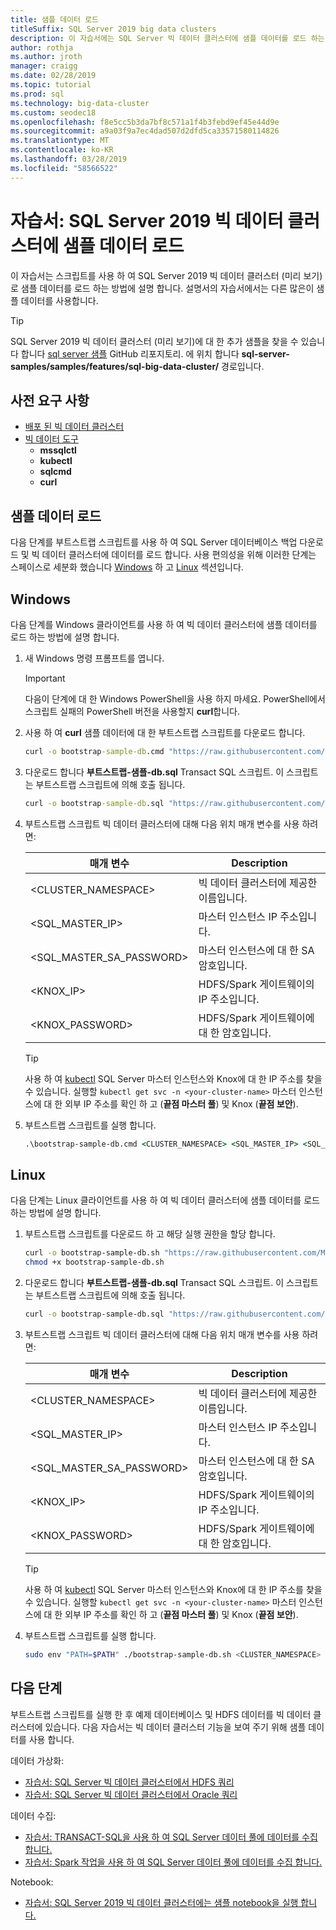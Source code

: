 ```yaml
---
title: 샘플 데이터 로드
titleSuffix: SQL Server 2019 big data clusters
description: 이 자습서에는 SQL Server 빅 데이터 클러스터에 샘플 데이터를 로드 하는 방법을 보여 줍니다. 샘플 데이터를 SQL Server 마스터 인스턴스에 관계형 데이터를 포함합니다. 저장소 풀의 HDFS 데이터도 포함 합니다. 이 데이터는이 단원의 다른 자습서를 지원합니다.
author: rothja
ms.author: jroth
manager: craigg
ms.date: 02/28/2019
ms.topic: tutorial
ms.prod: sql
ms.technology: big-data-cluster
ms.custom: seodec18
ms.openlocfilehash: f8e5cc5b3da7bf8c571a1f4b3febd9ef45e44d9e
ms.sourcegitcommit: a9a03f9a7ec4dad507d2dfd5ca33571580114826
ms.translationtype: MT
ms.contentlocale: ko-KR
ms.lasthandoff: 03/28/2019
ms.locfileid: "58566522"
---
```

# <a name="tutorial-load-sample-data-into-a-sql-server-2019-big-data-cluster"></a>자습서: SQL Server 2019 빅 데이터 클러스터에 샘플 데이터 로드

이 자습서는 스크립트를 사용 하 여 SQL Server 2019 빅 데이터 클러스터 (미리 보기)로 샘플 데이터를 로드 하는 방법에 설명 합니다. 설명서의 자습서에서는 다른 많은이 샘플 데이터를 사용합니다.

> [!TIP]
> SQL Server 2019 빅 데이터 클러스터 (미리 보기)에 대 한 추가 샘플을 찾을 수 있습니다 합니다 [sql server 샘플](https://github.com/Microsoft/sql-server-samples/tree/master/samples/features/sql-big-data-cluster) GitHub 리포지토리. 에 위치 합니다 **sql-server-samples/samples/features/sql-big-data-cluster/** 경로입니다.

## <a name="prerequisites"></a>사전 요구 사항

- [배포 된 빅 데이터 클러스터](deployment-guidance.md)
- [빅 데이터 도구](deploy-big-data-tools.md)
   - **mssqlctl**
   - **kubectl**
   - **sqlcmd**
   - **curl**

## <a id="sampledata"></a> 샘플 데이터 로드

다음 단계를 부트스트랩 스크립트를 사용 하 여 SQL Server 데이터베이스 백업 다운로드 및 빅 데이터 클러스터에 데이터를 로드 합니다. 사용 편의성을 위해 이러한 단계는 스페이스로 세분화 했습니다 [Windows](#windows) 하 고 [Linux](#linux) 섹션입니다.

## <a id="windows"></a> Windows

다음 단계를 Windows 클라이언트를 사용 하 여 빅 데이터 클러스터에 샘플 데이터를 로드 하는 방법에 설명 합니다.

1. 새 Windows 명령 프롬프트를 엽니다.

   > [!IMPORTANT]
   > 다음이 단계에 대 한 Windows PowerShell을 사용 하지 마세요. PowerShell에서 스크립트 실패의 PowerShell 버전을 사용할지 **curl**합니다.

1. 사용 하 여 **curl** 샘플 데이터에 대 한 부트스트랩 스크립트를 다운로드 합니다.

   ```cmd
   curl -o bootstrap-sample-db.cmd "https://raw.githubusercontent.com/Microsoft/sql-server-samples/master/samples/features/sql-big-data-cluster/bootstrap-sample-db.cmd"
   ```

1. 다운로드 합니다 **부트스트랩-샘플-db.sql** Transact SQL 스크립트. 이 스크립트는 부트스트랩 스크립트에 의해 호출 됩니다.

   ```cmd
   curl -o bootstrap-sample-db.sql "https://raw.githubusercontent.com/Microsoft/sql-server-samples/master/samples/features/sql-big-data-cluster/bootstrap-sample-db.sql"
   ```

1. 부트스트랩 스크립트 빅 데이터 클러스터에 대해 다음 위치 매개 변수를 사용 하려면:

   | 매개 변수 | Description |
   |---|---|
   | <CLUSTER_NAMESPACE> | 빅 데이터 클러스터에 제공한 이름입니다. |
   | <SQL_MASTER_IP> | 마스터 인스턴스 IP 주소입니다. |
   | <SQL_MASTER_SA_PASSWORD> | 마스터 인스턴스에 대 한 SA 암호입니다. |
   | <KNOX_IP> | HDFS/Spark 게이트웨이의 IP 주소입니다. |
   | <KNOX_PASSWORD> | HDFS/Spark 게이트웨이에 대 한 암호입니다. |

   > [!TIP]
   > 사용 하 여 [kubectl](cluster-troubleshooting-commands.md) SQL Server 마스터 인스턴스와 Knox에 대 한 IP 주소를 찾을 수 있습니다. 실행할 `kubectl get svc -n <your-cluster-name>` 마스터 인스턴스에 대 한 외부 IP 주소를 확인 하 고 (**끝점 마스터 풀**) 및 Knox (**끝점 보안**).

1. 부트스트랩 스크립트를 실행 합니다.

   ```cmd
   .\bootstrap-sample-db.cmd <CLUSTER_NAMESPACE> <SQL_MASTER_IP> <SQL_MASTER_SA_PASSWORD> <KNOX_IP> <KNOX_PASSWORD>
   ```

## <a id="linux"></a> Linux

다음 단계는 Linux 클라이언트를 사용 하 여 빅 데이터 클러스터에 샘플 데이터를 로드 하는 방법에 설명 합니다.

1. 부트스트랩 스크립트를 다운로드 하 고 해당 실행 권한을 할당 합니다.

   ```bash
   curl -o bootstrap-sample-db.sh "https://raw.githubusercontent.com/Microsoft/sql-server-samples/master/samples/features/sql-big-data-cluster/bootstrap-sample-db.sh"
   chmod +x bootstrap-sample-db.sh
   ```

1. 다운로드 합니다 **부트스트랩-샘플-db.sql** Transact SQL 스크립트. 이 스크립트는 부트스트랩 스크립트에 의해 호출 됩니다.

   ```bash
   curl -o bootstrap-sample-db.sql "https://raw.githubusercontent.com/Microsoft/sql-server-samples/master/samples/features/sql-big-data-cluster/bootstrap-sample-db.sql"
   ```

1. 부트스트랩 스크립트 빅 데이터 클러스터에 대해 다음 위치 매개 변수를 사용 하려면:

   | 매개 변수 | Description |
   |---|---|
   | <CLUSTER_NAMESPACE> | 빅 데이터 클러스터에 제공한 이름입니다. |
   | <SQL_MASTER_IP> | 마스터 인스턴스 IP 주소입니다. |
   | <SQL_MASTER_SA_PASSWORD> | 마스터 인스턴스에 대 한 SA 암호입니다. |
   | <KNOX_IP> | HDFS/Spark 게이트웨이의 IP 주소입니다. |
   | <KNOX_PASSWORD> | HDFS/Spark 게이트웨이에 대 한 암호입니다. |

   > [!TIP]
   > 사용 하 여 [kubectl](cluster-troubleshooting-commands.md) SQL Server 마스터 인스턴스와 Knox에 대 한 IP 주소를 찾을 수 있습니다. 실행할 `kubectl get svc -n <your-cluster-name>` 마스터 인스턴스에 대 한 외부 IP 주소를 확인 하 고 (**끝점 마스터 풀**) 및 Knox (**끝점 보안**).

1. 부트스트랩 스크립트를 실행 합니다.

   ```bash
   sudo env "PATH=$PATH" ./bootstrap-sample-db.sh <CLUSTER_NAMESPACE> <SQL_MASTER_IP> <SQL_MASTER_SA_PASSWORD> <KNOX_IP> <KNOX_PASSWORD>
   ```

## <a name="next-steps"></a>다음 단계

부트스트랩 스크립트를 실행 한 후 예제 데이터베이스 및 HDFS 데이터를 빅 데이터 클러스터에 있습니다. 다음 자습서는 빅 데이터 클러스터 기능을 보여 주기 위해 샘플 데이터를 사용 합니다.

데이터 가상화:

- [자습서: SQL Server 빅 데이터 클러스터에서 HDFS 쿼리](tutorial-query-hdfs-storage-pool.md)
- [자습서: SQL Server 빅 데이터 클러스터에서 Oracle 쿼리](tutorial-query-oracle.md)

데이터 수집:

- [자습서: TRANSACT-SQL을 사용 하 여 SQL Server 데이터 풀에 데이터를 수집 합니다.](tutorial-data-pool-ingest-sql.md)
- [자습서: Spark 작업을 사용 하 여 SQL Server 데이터 풀에 데이터를 수집 합니다.](tutorial-data-pool-ingest-spark.md)

Notebook:

- [자습서: SQL Server 2019 빅 데이터 클러스터에는 샘플 notebook을 실행 합니다.](tutorial-notebook-spark.md)